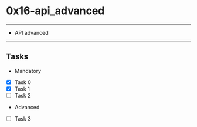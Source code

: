 # 0x16-api_advanced

---
* API advanced
---
## Tasks
* Mandatory
- [x] Task 0
- [x] Task 1
- [ ] Task 2
* Advanced
- [ ] Task 3
